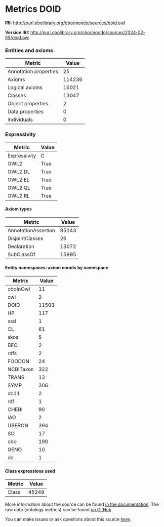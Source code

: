 # Metrics DOID

**IRI:** http://purl.obolibrary.org/obo/mondo/sources/doid.owl

**Version IRI:** http://purl.obolibrary.org/obo/mondo/sources/2024-02-05/doid.owl

### Entities and axioms

| Metric | Value |
| ------ | ----- |
| Annotation properties | 25 |
| Axioms | 114236 |
| Logical axioms | 16021 |
| Classes | 13047 |
| Object properties | 2 |
| Data properties | 0 |
| Individuals | 0 |


### Expressivity

| Metric | Value |
| ------ | ----- |
| Expressivity | C |
| OWL2 | True |
| OWL2 DL | True |
| OWL2 EL | True |
| OWL2 QL | True |
| OWL2 RL | True |

#### Axiom types

| Metric | Value |
| ------ | ----- |
| AnnotationAssertion | 85143 |
| DisjointClasses | 26 |
| Declaration | 13072 |
| SubClassOf | 15995 |


#### Entity namespaces: axiom counts by namespace

| Metric | Value |
| ------ | ----- |
| oboInOwl | 11 |
| owl | 2 |
| DOID | 11503 |
| HP | 117 |
| xsd | 1 |
| CL | 61 |
| skos | 5 |
| BFO | 2 |
| rdfs | 2 |
| FOODON | 24 |
| NCBITaxon | 322 |
| TRANS | 13 |
| SYMP | 306 |
| dc11 | 2 |
| rdf | 1 |
| CHEBI | 90 |
| IAO | 2 |
| UBERON | 394 |
| SO | 17 |
| obo | 190 |
| GENO | 10 |
| dc | 1 |


#### Class expressions used

| Metric | Value |
| ------ | ----- |
| Class | 45249 |


More information about the source can be found [in the documentation](../sources.md). The raw data (ontology metrics) can be found [on GitHub](https://github.com/monarch-initiative/mondo-ingest/tree/main/src/ontology/metadata).

You can make issues or ask questions about this source [here](https://github.com/monarch-initiative/mondo-ingest/issues).

